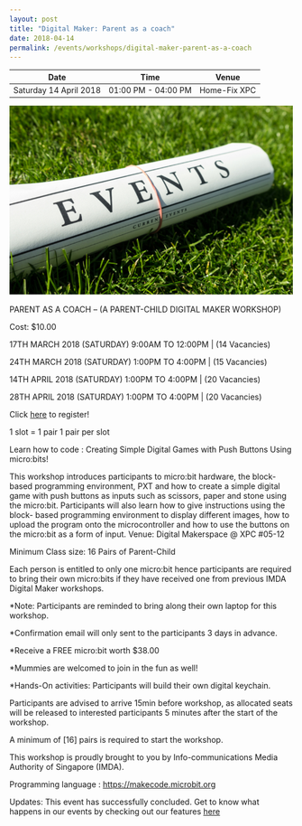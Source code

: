 ```yaml
---
layout: post
title: "Digital Maker: Parent as a coach"
date: 2018-04-14
permalink: /events/workshops/digital-maker-parent-as-a-coach
---
```


| Date | Time | Venue |
|--------|---|---|
| Saturday 14 April 2018 | 01:00 PM - 04:00 PM | Home-Fix XPC |

![hi](/images/events/generic-event-image.jpg)

PARENT AS A COACH – (A PARENT-CHILD DIGITAL MAKER WORKSHOP)

Cost: $10.00

 

17TH MARCH 2018 (SATURDAY) 9:00AM TO 12:00PM | (14 Vacancies)

24TH MARCH 2018 (SATURDAY) 1:00PM TO 4:00PM | (15 Vacancies)

14TH APRIL 2018 (SATURDAY) 1:00PM TO 4:00PM | (20 Vacancies)

28TH APRIL 2018 (SATURDAY) 1:00PM TO 4:00PM | (20 Vacancies)

 

Click <a href="https://xpc.sg/product/parentasacoachwithpushbutton/" target="_blank">here</a> to register!

1 slot = 1 pair
1 pair per slot

 

Learn how to code :
Creating Simple Digital Games with Push Buttons Using micro:bits!

This workshop introduces participants to micro:bit hardware, the block-based programming environment, PXT and how to create a simple digital game with push buttons as inputs such as scissors, paper and stone using the micro:bit. Participants will also learn how to give instructions using the block- based programming environment to display different images, how to upload the program onto the microcontroller and how to use the buttons on the micro:bit as a form of input.
Venue:  Digital Makerspace @ XPC #05-12

Minimum Class size: 16 Pairs of Parent-Child

Each person is entitled to only one micro:bit hence participants are required to bring their own micro:bits if they have received one from previous IMDA Digital Maker workshops.

*Note: Participants are reminded to bring along their own laptop for this workshop.

*Confirmation email will only sent to the participants 3 days in advance.

*Receive a FREE micro:bit worth $38.00

*Mummies are welcomed to join in the fun as well!

*Hands-On activities: Participants will build their own digital keychain.


Participants are advised to arrive 15min before workshop, as allocated seats will be released to interested participants 5 minutes after the start of the workshop.

A minimum of [16] pairs is required to start the workshop.

This workshop is proudly brought to you by Info-communications Media Authority of Singapore (IMDA).

Programming language : https://makecode.microbit.org

Updates: This event has successfully concluded. Get to know what happens in our events by checking out our features <a href="" target="_blank">here</a>
